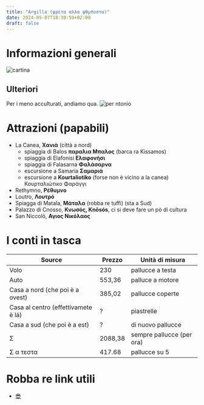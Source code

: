 ```yaml
---
title: "Argilla (ψρετα αλλα ψθμποστα)"
date: 2024-05-07T18:39:59+02:00
draft: false
---
```

	
# Informazioni generali
![cartina](/images/creta_cartina.jpg)
## Ulteriori
Per i meno acculturati, andiamo qua.
![per ntonio](/images/creta_a_ro_sta.jpg)
# Attrazioni (papabili)
- La Canea, **Χανιά** (città a nord)
  - spiaggia di Balos **παραλια Μπαλος** (barca ra Kissamos)
  - spiaggia di Elafonisi **Ελαφονήσι**
  - spiaggia di Falasarna **Φαλάσαρνα**
  - escursione a Samaria **Σαμαριά**
  - escursione a **Kourtaliotiko** (forse non è vicino a la canea) Κουρταλιώτικο Φαράγγι
- Rethymno, **Ρέθυμνο**
- Loutro, **Λουτρό**
- Spiagga di Matala, **Μάταλα** (robba re tuffi) (sta a Sud) 
- Palazzo di Cnosso, **Κνωσός, Knōsós**, ci si deve fare un pò di cultura
- San Niccolò, **Αγιος Νικόλαος**

# I conti in tasca
| Source                               | Prezzo  | Unità di misura           |
|--------------------------------------|---------|---------------------------|
| Volo                                 | 230     | pallucce a testa          |
| Auto                                 | 553,36  | palluce a motore          |
| Casa a nord (che poi è a ovest)      | 385,02  | pallucce coperte          |
| Casa al centro  (effettivamete è lá) | ?       | piastrelle                |
| Casa a sud  (che poi è a est)        | ?       | di nuovo  pallucce        |
| Σ                                    | 2088,38 | sempre pallucce (per ora) |
| Σ α τεστα                            | 417.68  | pallucce su 5             |
	

# Robba re link utili
- [😎](https://gnu.org/software/emacs)
